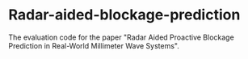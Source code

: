 # Radar-aided-blockage-prediction
The evaluation code for the paper "Radar Aided Proactive Blockage Prediction in Real-World Millimeter Wave Systems".
